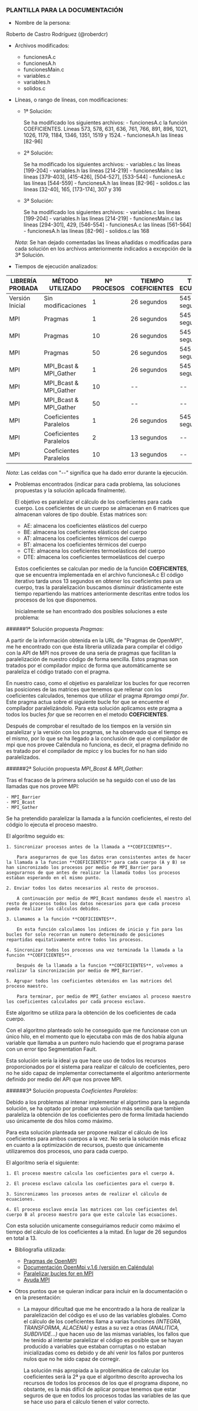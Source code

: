 ### PLANTILLA PARA LA DOCUMENTACIÓN

* Nombre de la persona:

Roberto de Castro Rodríguez (@roberdcr)

* Archivos modificados:

  - funcionesA.c
  - funcionesA.h
  - funcionesMain.c
  - variables.c
  - variables.h
  - solidos.c


* Líneas, o rango de líneas, con modificaciones:

  - 1ª Solución:

      Se ha modificado los siguientes archivos:
        - funcionesA.c la función COEFICIENTES. Líneas 573, 578, 631, 636, 761, 766, 891, 896, 1021, 1026, 1179, 1184, 1346, 1351, 1519 y 1524.
        - funcionesA.h las líneas [82-96]

  - 2ª Solución:

      Se ha modificado los siguientes archivos:
        - variables.c las líneas [199-204]
        - variables.h las líneas [214-219]
        - funcionesMain.c las líneas [379-403], [415-426], [504-527], [533-544]
        - funcionesA.c las líneas [544-559]
        - funcionesA.h las líneas [82-96]
        - solidos.c las líneas [32-40], 165, [173-174], 307 y 316

  - 3ª Solución:

      Se ha modificado los siguientes archivos:
        - variables.c las líneas [199-204]
        - variables.h las líneas [214-219]
        - funcionesMain.c las líneas [294-301], 429, [546-554]
        - funcionesA.c las líneas [561-564]
        - funcionesA.h las líneas [82-96]
        - solidos.c las 168

  *Nota*: Se han dejado comentadas las líneas añadidas o modificadas para cada solución en los archivos anteriormente indicados a excepción de la 3ª Solución.

* Tiempos de ejecución analizados:

LIBRERÍA PROBADA | MÉTODO UTILIZADO | Nº PROCESOS | TIEMPO COEFICIENTES | TIEMPO ECUACIONES | TIEMPO TOTAL
---------------- | ---------------- | ----------- | ------------------- | ----------------- | ------------
Versión Inicial  | Sin modificaciones | 1         | 26 segundos         | 545 segundos      | 571 segundos
MPI              |  Pragmas         | 1           | 26 segundos         | 545 segundos      | 571 segundos
MPI              |  Pragmas         | 10          | 26 segundos         | 545 segundos      | 571 segundos
MPI              |  Pragmas         | 50          | 26 segundos         | 545 segundos      | 571 segundos
MPI              |  MPI_Bcast & MPI_Gather | 1    | 26 segundos         | 545 segundos      | 571 segundos
MPI              |  MPI_Bcast & MPI_Gather | 10   |      --             |        --         |     --
MPI              |  MPI_Bcast & MPI_Gather | 50   |      --             |        --         |     --
MPI              |  Coeficientes Paralelos | 1    | 26 segundos         | 545 segundos      | 571 segundos
MPI              |  Coeficientes Paralelos | 2    | 13 segundos         |        --         |     --
MPI              |  Coeficientes Paralelos | 10   | 13 segundos         |        --         |     --

*Nota*: Las celdas con "--" significa que ha dado error durante la ejecución.

* Problemas encontrados (indicar para cada problema, las soluciones propuestas y la solución aplicada finalmente).

  El objetivo es paralelizar el cálculo de los coeficientes para cada cuerpo.
  Los coeficientes de un cuerpo se almacenan en 6 matrices que almacenan valores de tipo double. Estas matrices son:

    - AE: almacena los coeficientes elásticos del cuerpo
    - BE: almacena los coeficientes elásticos del cuerpo
    - AT: almacena los coeficientes térmicos del cuerpo
    - BT: almacena los coeficientes térmicos del cuerpo
    - CTE: almacena los coeficientes termoelásticos del cuerpo
    - DTE: almacena los coeficientes termoelásticos del cuerpo

  Estos coeficientes se calculan por medio de la función **COEFICIENTES**, que se encuentra implementada en el archivo funcionesA.c
  El código iterativo tarda unos 13 segundos en obtener los coeficientes para un cuerpo, tras la paralelización buscamos disminuir drásticamente este tiempo repartiendo las matrices anteriormente descritas entre todos los procesos de los que disponemos.

  Inicialmente se han encontrado dos posibles soluciones a este problema:

######1ª Solución propuesta *Pragmas*:

  A partir de la información obtenida en la URL de "Pragmas de OpenMPI", me he encontrado con que ésta libreria utilizada para compilar el código con la API de MPI nos provee de una seria de pragmas que facilitan la paralelización de nuestro código de forma sencilla. Estos pragmas son tratados por el compilador mpicc de forma que automáticamente se paraleliza el código tratado con el pragma.

  En nuestro caso, como el objetivo es paralelizar los bucles for que recorren las posiciones de las matrices que tenemos que rellenar con los coeficientes calculados, tenemos que utilizar el pragma *#pramga ompi for*. Este pragma actua sobre el siguiente bucle for que se encuentre el compilador paralelizándolo. Para esta solución aplicamos este pragma a todos los bucles *for* que se recorren en el metodo **COEFICIENTES**.

  Después de comprobar el resultado de los tiempos en la versión sin paralelizar y la versión con los pragmas, se ha observado que el tiempo es el mismo, por lo que se ha llegado a la conclusión de que el compilador de mpi que nos provee Caléndula no funciona, es decir, el pragma definido no es tratado por el compilador de mpicc y los bucles for no han sido paralelizados.

######2ª Solución propuesta *MPI_Bcast & MPI_Gather*:

  Tras el fracaso de la primera solución se ha seguido con el uso de las llamadas que nos provee MPI:

    - MPI_Barrier
    - MPI_Bcast
    - MPI_Gather

  Se ha pretendido paralelizar la llamada a la función coeficientes, el resto del códgio lo ejecuta el proceso maestro.

  El algoritmo seguido es:

    1. Sincronizar procesos antes de la llamada a **COEFICIENTES**.

        Para asegurarnos de que los datos eran consistentes antes de hacer la llamada a la funcion **COEFICIENTES** para cada cuerpo (A y B) se han sincronizado los procesos por medio de MPI_Barrier para asegurarnos de que antes de realizar la llamada todos los procesos estaban esperando en el mismo punto.

    2. Enviar todos los datos necesarios al resto de procesos.

        A continuación por medio de MPI_Bcast mandamos desde el maestro al resto de procesos todos los datos necesarios para que cada proceso pueda realizar los cálculos debidos.

    3. Llamamos a la función **COEFICIENTES**.

        En esta función calculamos los indices de inicio y fin para los bucles for solo recorran un numero determinado de posiciones repartidas equitativamente entre todos los procesos.

    4. Sincronizar todos los procesos una vez terminada la llamada a la función **COEFICIENTES**.

        Después de la llamada a la funcion **COEFICIENTES**, volvemos a realizar la sincronización por medio de MPI_Barrier.

    5. Agrupar todos los coeficientes obtenidos en las matrices del proceso maestro.

        Para terminar, por medio de MPI_Gather enviamos al proceso maestro los coeficientes calculados por cada proceso esclavo.

  Este algoritmo se utiliza para la obtención de los coeficientes de cada cuerpo.

  Con el algoritmo planteado solo he conseguido que me funcionase con un único hilo, en el momento que lo ejecutaba con más de dos había alguna variable que llamaba a un puntero nulo haciendo que el programa parase con un error tipo Segmentation Fault.

  Esta solución sería la ideal ya que hace uso de todos los recursos proporcionados por el sistema para realizar el cálculo de coeficientes, pero no he sido capaz de implementar correctamente el algoritmo anteriormente definido por medio del API que nos provee MPI.

######3ª Solución propuesta *Coeficientes Paralelos*:

  Debido a los problemas al intenar implementar el algortimo para la segunda solución, se ha optado por probar una solución más sencilla que tambien paraleliza la obtención de los coeficientes pero de forma limitada haciendo uso únicamente de dos hilos como máximo.

  Para esta solución planteada ser propone realizar el cálculo de los coeficientes para ambos cuerpos a la vez. No sería la solución más eficaz en cuanto a la optimización de recursos, puesto que únicamente utilizaremos dos procesos, uno para cada cuerpo.

  El algoritmo sería el siguiente:

    1. El proceso maestro calcula los coeficientes para el cuerpo A.

    2. El proceso esclavo calcula los coeficientes para el cuerpo B.

    3. Sincronizamos los procesos antes de realizar el cálculo de ecuaciones.

    4. El proceso esclavo envía las matrices con los coeficientes del cuerpo B al proceso maestro para que este calcule las ecuaciones.

  Con esta solución unicamente conseguiriamos reducir como máximo el tiempo del cálculo de los coeficientes a la mitad. En lugar de 26 segundos en total a 13.


* Bibliografía utilizada:

  - [Pragmas de OpenMPI](http://www.compunity.org/events/pastevents/ewomp2004/boku_sato_matsubarea_takahashi-13.pdf)
  - [Documentación OpenMpi v.1.6 (versión en Caléndula)](http://www.open-mpi.org/doc/v1.6/)
  - [Paralelizar bucles for en MPI](http://wiki.ccs.tulane.edu/index.php5/Parallel_Loop_MPI)
  - [Ayuda MPI](http://lsi.ugr.es/jmantas/pdp/ayuda/mpi_ayuda.php)


* Otros puntos que se quieran indicar para incluir en la documentación o en la presentación:

  - La mayour dificultad que me he encontrado a la hora de realizar la paralelización del código es el uso de las variables globales.
    Como el cálculo de los coeficientes llama a varias funciones *(INTEGRA, TRANSFORMA, ALACENA)* y estas a su vez a otras *(ANALITICA, SUBDIVIDE...)* que hacen uso de las mismas variables, los fallos que he tenido al intentar paralelizar el código es posible que se hayan producido a variables que estaban corruptas o no estaban inicializadas como es debido y de ahí venir los fallos por punteros nulos que no he sido capaz de corregir.

    La solución más apropiada a la problemática de calcular los coeficientes será la 2ª ya que el algoritmo descrito aprovecha los recursos de todos los procesos de los que el programa dispone, no obstante, es la más difícil de aplicar porque tenemos que estar seguros de que en todos los procesos todas las variables de las que se hace uso para el cálculo tienen el valor correcto.
